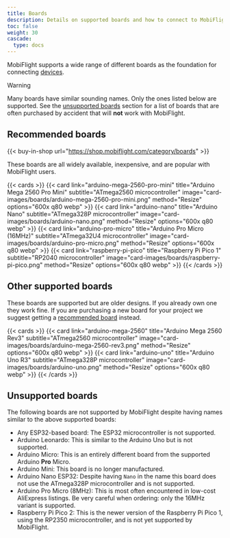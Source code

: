 ```yaml
---
title: Boards
description: Details on supported boards and how to connect to MobiFlight
toc: false
weight: 30
cascade:
  type: docs
---
```


MobiFlight supports a wide range of different boards as the foundation for connecting [devices](../devices/).

> [!WARNING]
> Many boards have similar sounding names. Only the ones listed below are supported. See the
> [unsupported boards](#unsupported-boards) section for a list of boards that are often purchased by accident
> that will **not** work with MobiFlight.

## Recommended boards

{{< buy-in-shop url="https://shop.mobiflight.com/category/boards" >}}

These boards are all widely available, inexpensive, and are popular with MobiFlight users. 

{{< cards >}}
{{< card link="arduino-mega-2560-pro-mini" title="Arduino Mega 2560 Pro Mini" subtitle="ATmega2560 microcontroller" image="card-images/boards/arduino-mega-2560-pro-mini.png" method="Resize" options="600x q80 webp" >}}
{{< card link="arduino-nano" title="Arduino Nano" subtitle="ATmega328P microcontroller" image="card-images/boards/arduino-nano.png" method="Resize" options="600x q80 webp" >}}
{{< card link="arduino-pro-micro" title="Arduino Pro Micro (16MHz)" subtitle="ATmega32U4 microcontroller" image="card-images/boards/arduino-pro-micro.png" method="Resize" options="600x q80 webp" >}}
{{< card link="raspberry-pi-pico" title="Raspberry Pi Pico 1" subtitle="RP2040 microcontroller" image="card-images/boards/raspberry-pi-pico.png" method="Resize" options="600x q80 webp" >}}
{{< /cards >}}

## Other supported boards

These boards are supported but are older designs. If you already own one they work fine. If you are
purchasing a new board for your project we suggest getting a [recommended board](#recommended-boards) instead.

{{< cards >}}
{{< card link="arduino-mega-2560" title="Arduino Mega 2560 Rev3" subtitle="ATmega2560 microcontroller" image="card-images/boards/arduino-mega-2560-rev3.png" method="Resize" options="600x q80 webp" >}}
{{< card link="arduino-uno" title="Arduino Uno R3" subtitle="ATmega328P microcontroller" image="card-images/boards/arduino-uno.png" method="Resize" options="600x q80 webp" >}}
{{< /cards >}}

## Unsupported boards

The following boards are not supported by MobiFlight despite having names similar to the above supported boards:

- Any ESP32-based board: The ESP32 microcontroller is not supported.
- Arduino Leonardo: This is similar to the Arduino Uno but is not supported.
- Arduino Micro: This is an entirely different board from the supported Arduino **Pro** Micro.
- Arduino Mini: This board is no longer manufactured.
- Arduino Nano ESP32: Despite having `Nano` in the name this board does not use the ATmega328P microcontroller and is not supported.
- Arduino Pro Micro (8MHz): This is most often encountered in low-cost AliExpress listings. Be very careful when ordering: only the 16MHz variant is supported.
- Raspberry Pi Pico 2: This is the newer version of the Raspberry Pi Pico 1, using the RP2350 microcontroller, and is not yet supported by MobiFlight.

